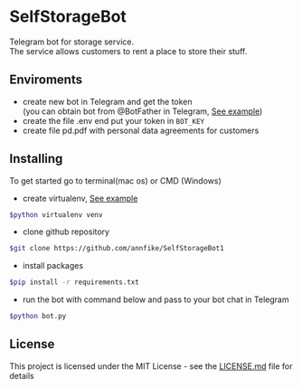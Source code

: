 # SelfStorageBot

Telegram bot for storage service.   
The service allows customers to rent a place to store their stuff. 


## Enviroments

- create new bot in Telegram and get the token   
  (you can obtain bot from @BotFather in Telegram, [See example](https://telegra.ph/Awesome-Telegram-Bot-11-11))
- create the file .env end put your token in `BOT_KEY`
- create file pd.pdf with personal data agreements for customers


## Installing

To get started go to terminal(mac os) or CMD (Windows)
- create virtualenv, [See example](https://python-scripts.com/virtualenv)

```bash
$python virtualenv venv
```

- clone github repository

```bash
$git clone https://github.com/annfike/SelfStorageBot1
```

- install packages

```bash
$pip install -r requirements.txt
```

- run the bot with command below and pass to your bot chat in Telegram 

```bash
$python bot.py
```



## License

This project is licensed under the MIT License - see the [LICENSE.md](LICENSE.md) file for details


